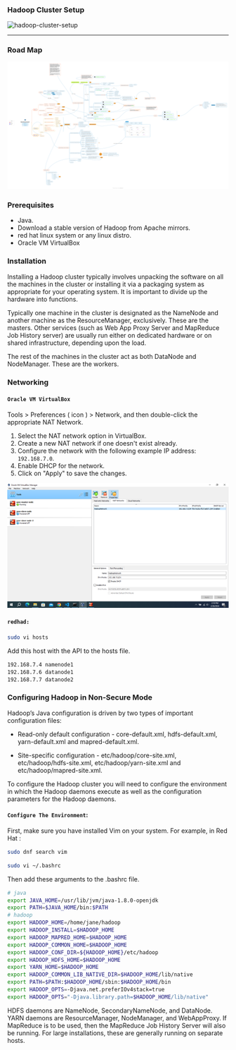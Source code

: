 ### **Hadoop Cluster Setup**

<img src="assets/Animation.gif" alt="hadoop-cluster-setup" />

<hr />

### **Road Map**
<img src="assets/big data - bd.png">

### **Prerequisites**
- Java.
- Download a stable version of Hadoop from Apache mirrors.
- red hat linux system or any linux distro.
- Oracle VM VirtualBox


### **Installation**
Installing a Hadoop cluster typically involves unpacking the software on all the machines in the cluster or installing it via a packaging system as appropriate for your operating system. It is important to divide up the hardware into functions.

Typically one machine in the cluster is designated as the NameNode and another machine as the ResourceManager, exclusively. These are the masters. Other services (such as Web App Proxy Server and MapReduce Job History server) are usually run either on dedicated hardware or on shared infrastructure, depending upon the load.

The rest of the machines in the cluster act as both DataNode and NodeManager. These are the workers.


### **Networking**
#### **`Oracle VM VirtualBox`**
Tools > Preferences ( icon ) > Network, and then double-click the appropriate NAT Network.

1. Select the NAT network option in VirtualBox.
2. Create a new NAT network if one doesn't exist already.
3. Configure the network with the following example IP address: `192.168.7.0`.
4. Enable DHCP for the network.
5. Click on "Apply" to save the changes.

<img src="assets/Nat network.png" />

#### **`redhad:`**

```bash
sudo vi hosts
```
Add this host with the API to the hosts file.
```bash
192.168.7.4 namenode1
192.168.7.6 datanode1
192.168.7.7 datanode2
```


### **Configuring Hadoop in Non-Secure Mode**
Hadoop’s Java configuration is driven by two types of important configuration files:

- Read-only default configuration - core-default.xml, hdfs-default.xml, yarn-default.xml and mapred-default.xml.

- Site-specific configuration - etc/hadoop/core-site.xml, etc/hadoop/hdfs-site.xml, etc/hadoop/yarn-site.xml and etc/hadoop/mapred-site.xml.

To configure the Hadoop cluster you will need to configure the environment in which the Hadoop daemons execute as well as the configuration parameters for the Hadoop daemons.

#### **`Configure The Environment`:**
First, make sure you have installed Vim on your system. For example, in Red Hat :
```bash
sudo dnf search vim
```


```bash
sudo vi ~/.bashrc
```
Then add these arguments to the .bashrc file.
```bash
# java
export JAVA_HOME=/usr/lib/jvm/java-1.8.0-openjdk
export PATH=$JAVA_HOME/bin:$PATH
# hadoop
export HADOOP_HOME=/home/jane/hadoop
export HADOOP_INSTALL=$HADOOP_HOME
export HADOOP_MAPRED_HOME=$HADOOP_HOME
export HADOOP_COMMON_HOME=$HADOOP_HOME
export HADOOP_CONF_DIR=${HADOOP_HOME}/etc/hadoop
export HADOOP_HDFS_HOME=$HADOOP_HOME
export YARN_HOME=$HADOOP_HOME
export HADOOP_COMMON_LIB_NATIVE_DIR=$HADOOP_HOME/lib/native
export PATH=$PATH:$HADOOP_HOME/sbin:$HADOOP_HOME/bin
export HADOOP_OPTS=-Djava.net.preferIOv4stack=true
export HADOOP_OPTS="-Djava.library.path=$HADOOP_HOME/lib/native"
```



HDFS daemons are NameNode, SecondaryNameNode, and DataNode. YARN daemons are ResourceManager, NodeManager, and WebAppProxy. If MapReduce is to be used, then the MapReduce Job History Server will also be running. For large installations, these are generally running on separate hosts.